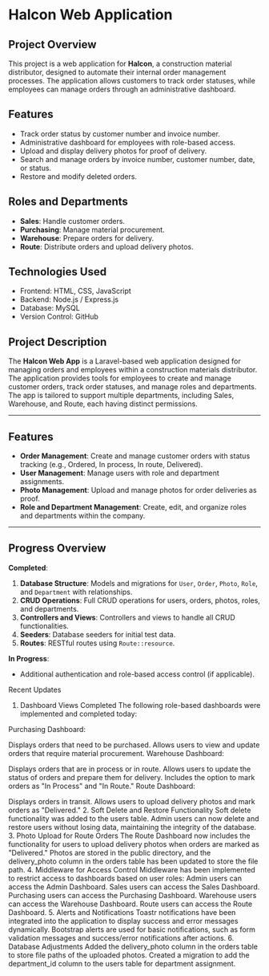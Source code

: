 # Halcon Web Application

## Project Overview
This project is a web application for **Halcon**, a construction material distributor, designed to automate their internal order management processes. The application allows customers to track order statuses, while employees can manage orders through an administrative dashboard.

## Features
- Track order status by customer number and invoice number.
- Administrative dashboard for employees with role-based access.
- Upload and display delivery photos for proof of delivery.
- Search and manage orders by invoice number, customer number, date, or status.
- Restore and modify deleted orders.

## Roles and Departments
- **Sales**: Handle customer orders.
- **Purchasing**: Manage material procurement.
- **Warehouse**: Prepare orders for delivery.
- **Route**: Distribute orders and upload delivery photos.

## Technologies Used
- Frontend: HTML, CSS, JavaScript
- Backend: Node.js / Express.js
- Database: MySQL
- Version Control: GitHub

## Project Description

The **Halcon Web App** is a Laravel-based web application designed for managing orders and employees within a construction materials distributor. The application provides tools for employees to create and manage customer orders, track order statuses, and manage roles and departments. The app is tailored to support multiple departments, including Sales, Warehouse, and Route, each having distinct permissions.

---

## Features

- **Order Management**: Create and manage customer orders with status tracking (e.g., Ordered, In process, In route, Delivered).
- **User Management**: Manage users with role and department assignments.
- **Photo Management**: Upload and manage photos for order deliveries as proof.
- **Role and Department Management**: Create, edit, and organize roles and departments within the company.

---

## Progress Overview

**Completed**:
1. **Database Structure**: Models and migrations for `User`, `Order`, `Photo`, `Role`, and `Department` with relationships.
2. **CRUD Operations**: Full CRUD operations for users, orders, photos, roles, and departments.
3. **Controllers and Views**: Controllers and views to handle all CRUD functionalities.
4. **Seeders**: Database seeders for initial test data.
5. **Routes**: RESTful routes using `Route::resource`.

**In Progress**:
- Additional authentication and role-based access control (if applicable).

Recent Updates
1. Dashboard Views Completed
The following role-based dashboards were implemented and completed today:

Purchasing Dashboard:

Displays orders that need to be purchased.
Allows users to view and update orders that require material procurement.
Warehouse Dashboard:

Displays orders that are in process or in route.
Allows users to update the status of orders and prepare them for delivery.
Includes the option to mark orders as "In Process" and "In Route."
Route Dashboard:

Displays orders in transit.
Allows users to upload delivery photos and mark orders as "Delivered."
2. Soft Delete and Restore Functionality
Soft delete functionality was added to the users table.
Admin users can now delete and restore users without losing data, maintaining the integrity of the database.
3. Photo Upload for Route Orders
The Route Dashboard now includes the functionality for users to upload delivery photos when orders are marked as "Delivered."
Photos are stored in the public directory, and the delivery_photo column in the orders table has been updated to store the file path.
4. Middleware for Access Control
Middleware has been implemented to restrict access to dashboards based on user roles:
Admin users can access the Admin Dashboard.
Sales users can access the Sales Dashboard.
Purchasing users can access the Purchasing Dashboard.
Warehouse users can access the Warehouse Dashboard.
Route users can access the Route Dashboard.
5. Alerts and Notifications
Toastr notifications have been integrated into the application to display success and error messages dynamically.
Bootstrap alerts are used for basic notifications, such as form validation messages and success/error notifications after actions.
6. Database Adjustments
Added the delivery_photo column in the orders table to store file paths of the uploaded photos.
Created a migration to add the department_id column to the users table for department assignment.